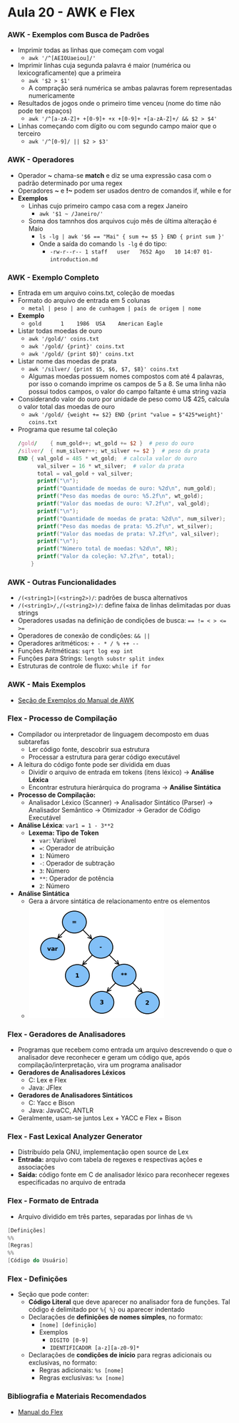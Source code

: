 # Aula 20 - AWK e Flex

### AWK - Exemplos com Busca de Padrões
* Imprimir todas as linhas que começam com vogal
    * `awk '/^[AEIOUaeiou]/'`
* Imprimir linhas cuja segunda palavra é maior (numérica ou lexicograficamente) que a primeira
    * `awk '$2 > $1'`
    * A compração será numérica se ambas palavras forem representadas numericamente
* Resultados de jogos onde o primeiro time venceu (nome do time não pode ter espaços)
    * `awk '/^[a-zA-Z]+ +[0-9]+ +x +[0-9]+ +[a-zA-Z]+/ && $2 > $4'`
* Linhas começando com dígito ou com segundo campo maior que o terceiro
    * `awk '/^[0-9]/ || $2 > $3'`

### AWK - Operadores
* Operador **~** chama-se **match** e diz se uma expressão casa com o padrão determinado por uma regex
* Operadores **~** e **!~** podem ser usados dentro de comandos if, while e for
* **Exemplos**
    * Linhas cujo primeiro campo casa com a regex Janeiro
        * `awk '$1 ~ /Janeiro/'`
    * Soma dos tamnhos dos arquivos cujo mês de última alteração é Maio
        * `ls -lg | awk '$6 == "Mai" { sum += $5 } END { print sum }'`
        * Onde a saída do comando `ls -lg` é do tipo:
            * `-rw-r--r-- 1 staff   user   7652 Ago   10 14:07 01-introduction.md`

### AWK - Exemplo Completo
* Entrada em um arquivo coins.txt, coleção de moedas
* Formato do arquivo de entrada em 5 colunas
    * `metal | peso | ano de cunhagem | país de origem | nome`
* **Exemplo**
    * `gold      1    1986  USA    American Eagle`
* Listar todas moedas de ouro
    * `awk '/gold/' coins.txt`
    * `awk '/gold/ {print}' coins.txt`
    * `awk '/gold/ {print $0}' coins.txt`
* Listar nome das moedas de prata
    * `awk '/silver/ {print $5, $6, $7, $8}' coins.txt`
    * Algumas moedas possuem nomes compostos com até 4 palavras, por isso o comando imprime os campos de 5 a 8. Se uma linha não possui todos campos, o valor do campo faltante é uma string vazia
* Considerando valor do ouro por unidade de peso como U$ 425, calcula o valor total das moedas de ouro
    * `awk '/gold/ {weight += $2} END {print "value = $"425*weight}' coins.txt`
* Programa que resume tal coleção
    ```awk
    /gold/    { num_gold++; wt_gold += $2 }  # peso do ouro
    /silver/  { num_silver++; wt_silver += $2 }  # peso da prata
    END { val_gold = 485 * wt_gold;  # calcula valor do ouro
          val_silver = 16 * wt_silver;  # valor da prata
          total = val_gold + val_silver;
          printf("\n");
          printf("Quantidade de moedas de ouro: %2d\n", num_gold);
          printf("Peso das moedas de ouro: %5.2f\n", wt_gold);
          printf("Valor das moedas de ouro: %7.2f\n", val_gold);
          printf("\n");
          printf("Quantidade de moedas de prata: %2d\n", num_silver);
          printf("Peso das moedas de prata: %5.2f\n", wt_silver);
          printf("Valor das moedas de prata: %7.2f\n", val_silver);
          printf("\n");
          printf("Número total de moedas: %2d\n", NR);
          printf("Valor da coleção: %7.2f\n", total);
        }
    ```

### AWK - Outras Funcionalidades
* `/(<string1>|(<string2>)/`: padrões de busca alternativos
* `/(<string1>/,/(<string2>)/`: define faixa de linhas delimitadas por duas strings
* Operadores usadas na definição de condições de busca: `== != < > <= >=`
* Operadores de conexão de condições: `&& ||`
* Operadores aritméticos: `+ - * / % ++ --`
* Funções Aritméticas: `sqrt log exp int`
* Funções para Strings: `length substr split index`
* Estruturas de controle de fluxo: `while if for`

### AWK - Mais Exemplos
* [Seção de Exemplos do Manual de AWK](http://www.gnu.org/software/gawk/manual/gawk.html#Sample-Programs)

### Flex - Processo de Compilação
* Compilador ou interpretador de linguagem decomposto em duas subtarefas
    * Ler código fonte, descobrir sua estrutura
    * Processar a estrutura para gerar código executável
* A leitura do código fonte pode ser dividida em duas
    * Dividir o arquivo de entrada em tokens (itens léxico) -> **Análise Léxica**
    * Encontrar estrutura hierárquica do programa -> **Análise Sintática**
* **Processo de Compilação:**
    * Analisador Léxico (Scanner) -> Analisador Sintático (Parser) -> Analisador Semântico -> Otimizador -> Gerador de Código Executável
* **Análise Léxica**: `var1 = 1 - 3**2`
    * **Lexema: Tipo de Token**
        * `var`: Variável
        * `=`: Operador de atribuição
        * `1`: Número
        * `-`: Operador de subtração
        * `3`: Número
        * `**`: Operador de potência
        * `2`: Número
* **Análise Sintática**
    * Gera a árvore sintática de relacionamento entre os elementos
    * ![ARVORE-SINTATICA](imgs/arvore-sintatica.png)

### Flex - Geradores de Analisadores
* Programas que recebem como entrada um arquivo descrevendo o que o analisador deve reconhecer e geram um código que, após compilação/interpretação, vira um programa analisador
* **Geradores de Analisadores Léxicos**
    * C: Lex e Flex
    * Java: JFlex
* **Geradores de Analisadores Sintáticos**
    * C: Yacc e Bison
    * Java: JavaCC, ANTLR
* Geralmente, usam-se juntos Lex + YACC e Flex + Bison

### Flex - Fast Lexical Analyzer Generator
* Distribuído pela GNU, implementação open source de Lex
* **Entrada:** arquivo com tabela de regexes e respectivas ações e associações
* **Saída:** código fonte em C de analisador léxico para reconhecer regexes especificadas no arquivo de entrada

### Flex - Formato de Entrada
* Arquivo dividido em três partes, separadas por linhas de `%%`
```c
[Definições]
%%
[Regras]
%%
[Código do Usuário]
```

### Flex - Definições
* Seção que pode conter:
    * **Código Literal** que deve aparecer no analisador fora de funções. Tal código é delimitado por `%{ %}` ou aparecer indentado
    * Declarações de **definições de nomes simples**, no formato:
        * `[nome] [definição]`
        * Exemplos
            * `DIGITO [0-9]`
            * `IDENTIFICADOR [a-z][a-z0-9]*`
    * Declarações de **condições de início** para regras adicionais ou exclusivas, no formato:
        * Regras adicionais: `%s [nome]`
        * Regras exclusivas: `%x [nome]`

### Bibliografia e Materiais Recomendados
* [Manual do Flex](http://flex.sourceforge.net/manual/)